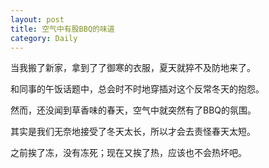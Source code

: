 ```yaml
---
layout: post
title: 空气中有股BBQ的味道
category: Daily
---
```


当我搬了新家，拿到了了御寒的衣服，夏天就猝不及防地来了。    

和同事的午饭话题中，总会时不时地穿插对这个反常冬天的抱怨。  

然而，还没闻到草香味的春天，空气中就突然有了BBQ的氛围。  

其实是我们无奈地接受了冬天太长，所以才会去责怪春天太短。      

之前挨了冻，没有冻死；现在又挨了热，应该也不会热坏吧。      

